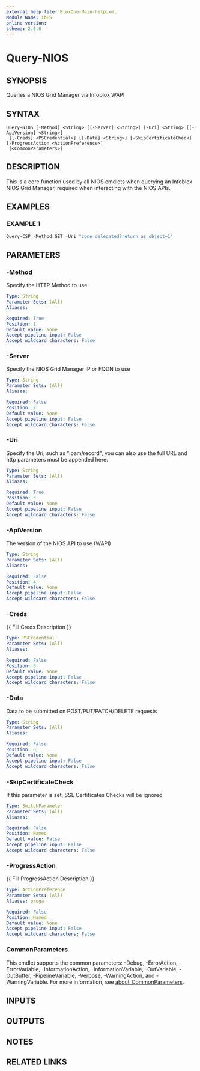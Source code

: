 ```yaml
---
external help file: BloxOne-Main-help.xml
Module Name: ibPS
online version:
schema: 2.0.0
---
```


# Query-NIOS

## SYNOPSIS
Queries a NIOS Grid Manager via Infoblox WAPI

## SYNTAX

```
Query-NIOS [-Method] <String> [[-Server] <String>] [-Uri] <String> [[-ApiVersion] <String>]
 [[-Creds] <PSCredential>] [[-Data] <String>] [-SkipCertificateCheck] [-ProgressAction <ActionPreference>]
 [<CommonParameters>]
```

## DESCRIPTION
This is a core function used by all NIOS cmdlets when querying an Infoblox NIOS Grid Manager, required when interacting with the NIOS APIs.

## EXAMPLES

### EXAMPLE 1
```powershell
Query-CSP -Method GET -Uri "zone_delegated?return_as_object=1"
```

## PARAMETERS

### -Method
Specify the HTTP Method to use

```yaml
Type: String
Parameter Sets: (All)
Aliases:

Required: True
Position: 1
Default value: None
Accept pipeline input: False
Accept wildcard characters: False
```

### -Server
Specify the NIOS Grid Manager IP or FQDN to use

```yaml
Type: String
Parameter Sets: (All)
Aliases:

Required: False
Position: 2
Default value: None
Accept pipeline input: False
Accept wildcard characters: False
```

### -Uri
Specify the Uri, such as "ipam/record", you can also use the full URL and http parameters must be appended here.

```yaml
Type: String
Parameter Sets: (All)
Aliases:

Required: True
Position: 3
Default value: None
Accept pipeline input: False
Accept wildcard characters: False
```

### -ApiVersion
The version of the NIOS API to use (WAPI)

```yaml
Type: String
Parameter Sets: (All)
Aliases:

Required: False
Position: 4
Default value: None
Accept pipeline input: False
Accept wildcard characters: False
```

### -Creds
{{ Fill Creds Description }}

```yaml
Type: PSCredential
Parameter Sets: (All)
Aliases:

Required: False
Position: 5
Default value: None
Accept pipeline input: False
Accept wildcard characters: False
```

### -Data
Data to be submitted on POST/PUT/PATCH/DELETE requests

```yaml
Type: String
Parameter Sets: (All)
Aliases:

Required: False
Position: 6
Default value: None
Accept pipeline input: False
Accept wildcard characters: False
```

### -SkipCertificateCheck
If this parameter is set, SSL Certificates Checks will be ignored

```yaml
Type: SwitchParameter
Parameter Sets: (All)
Aliases:

Required: False
Position: Named
Default value: False
Accept pipeline input: False
Accept wildcard characters: False
```

### -ProgressAction
{{ Fill ProgressAction Description }}

```yaml
Type: ActionPreference
Parameter Sets: (All)
Aliases: proga

Required: False
Position: Named
Default value: None
Accept pipeline input: False
Accept wildcard characters: False
```

### CommonParameters
This cmdlet supports the common parameters: -Debug, -ErrorAction, -ErrorVariable, -InformationAction, -InformationVariable, -OutVariable, -OutBuffer, -PipelineVariable, -Verbose, -WarningAction, and -WarningVariable. For more information, see [about_CommonParameters](http://go.microsoft.com/fwlink/?LinkID=113216).

## INPUTS

## OUTPUTS

## NOTES

## RELATED LINKS
